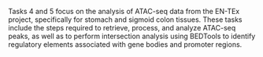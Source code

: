 Tasks 4 and 5 focus on the analysis of ATAC-seq data from the EN-TEx project, specifically for stomach and sigmoid colon tissues. These tasks include the steps required to retrieve, process, and analyze ATAC-seq peaks, as well as to perform intersection analysis using BEDTools to identify regulatory elements associated with gene bodies and promoter regions.
